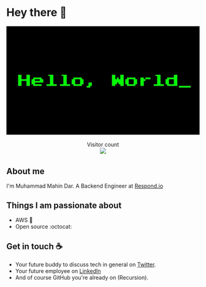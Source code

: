 # Hey there :wave:

<img src="https://raw.githubusercontent.com/muhammadmahindar/muhammadmahindar/master/resources/hello.jpeg" alt="Hello world">

<p align="center"> 
  Visitor count<br>
  <img src="https://muhammadmahindar.glitch.me/github-muhammadmahindar/count.svg" />
</p>

## About me

I'm Muhammad Mahin Dar. A Backend Engineer at [Respond.io](https://www.respond.io/)

## Things I am passionate about

- AWS :robot:
- Open source :octocat:

## Get in touch :coffee:

- Your future buddy to discuss tech in general on [Twitter](https://twitter.com/mahindar_pk).
- Your future employee on [LinkedIn](https://www.linkedin.com/in/muhammadmahindar/)
- And of course GitHub you're already on (Recursion).
